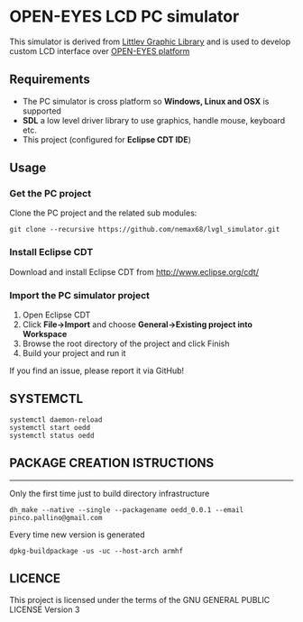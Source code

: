 # OPEN-EYES LCD PC simulator

This simulator is derived from [Littlev Graphic Library](https://github.com/littlevgl/lvgl) and is used to develop custom LCD interface over [OPEN-EYES platform](https://open-eyes.it) 

## Requirements
* The PC simulator is cross platform so **Windows, Linux and OSX** is supported
* **SDL** a low level driver library to use graphics, handle mouse, keyboard etc.
* This project (configured for **Eclipse CDT IDE**)

## Usage

### Get the PC project

Clone the PC project and the related sub modules:
```
git clone --recursive https://github.com/nemax68/lvgl_simulator.git
```

### Install Eclipse CDT
Download and install Eclipse CDT from  http://www.eclipse.org/cdt/

### Import the PC simulator project
1. Open Eclipse CDT
2. Click **File->Import** and choose **General->Existing project into Workspace**
3. Browse the root directory of the project and click Finish
4. Build your project and run it

If you find an issue, please report it via GitHub!

## SYSTEMCTL

```
systemctl daemon-reload
systemctl start oedd
systemctl status oedd
```

## PACKAGE CREATION ISTRUCTIONS
--------------------------------------

Only the first time just to build directory infrastructure
```
dh_make --native --single --packagename oedd_0.0.1 --email pinco.pallino@gmail.com
```

Every time new version is generated
```
dpkg-buildpackage -us -uc --host-arch armhf
```

## LICENCE 

This project is licensed under the terms of the GNU GENERAL PUBLIC LICENSE Version 3


